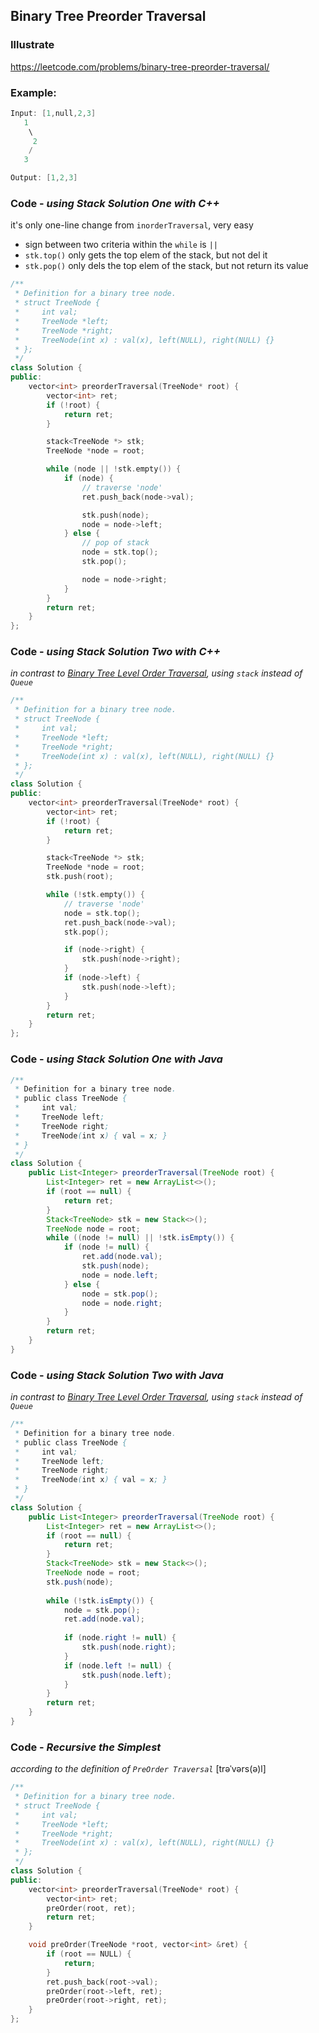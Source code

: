 ## Binary Tree Preorder Traversal
### Illustrate
<https://leetcode.com/problems/binary-tree-preorder-traversal/>

### Example:
```c
Input: [1,null,2,3]
   1
    \
     2
    /
   3

Output: [1,2,3]
```

### Code - _using Stack Solution One with C++_

it's only one-line change from `inorderTraversal`, very easy

- sign between two criteria within the `while` is `||`
- `stk.top()` only gets the top elem of the stack, but not del it
- `stk.pop()` only dels the top elem of the stack, but not return its value

```c++
/**
 * Definition for a binary tree node.
 * struct TreeNode {
 *     int val;
 *     TreeNode *left;
 *     TreeNode *right;
 *     TreeNode(int x) : val(x), left(NULL), right(NULL) {}
 * };
 */
class Solution {
public:
    vector<int> preorderTraversal(TreeNode* root) {
        vector<int> ret;
        if (!root) {
            return ret;
        }

        stack<TreeNode *> stk;
        TreeNode *node = root;

        while (node || !stk.empty()) {
            if (node) {
                // traverse 'node'
                ret.push_back(node->val);

                stk.push(node);
                node = node->left;
            } else {
                // pop of stack
                node = stk.top();
                stk.pop();

                node = node->right;
            }
        }
        return ret;
    }
};
```

### Code - _using Stack Solution Two with C++_

_in contrast to [Binary Tree Level Order Traversal](https://leetcode.com/problems/binary-tree-level-order-traversal/), using `stack` instead of `Queue`_

```c++
/**
 * Definition for a binary tree node.
 * struct TreeNode {
 *     int val;
 *     TreeNode *left;
 *     TreeNode *right;
 *     TreeNode(int x) : val(x), left(NULL), right(NULL) {}
 * };
 */
class Solution {
public:
    vector<int> preorderTraversal(TreeNode* root) {
        vector<int> ret;
        if (!root) {
            return ret;
        }

        stack<TreeNode *> stk;
        TreeNode *node = root;
        stk.push(root);

        while (!stk.empty()) {
            // traverse 'node'
            node = stk.top();
            ret.push_back(node->val);
            stk.pop();

            if (node->right) {
                stk.push(node->right);
            }
            if (node->left) {
                stk.push(node->left);
            }
        }
        return ret;
    }
};
```

### Code - _using Stack Solution One with Java_

```java
/**
 * Definition for a binary tree node.
 * public class TreeNode {
 *     int val;
 *     TreeNode left;
 *     TreeNode right;
 *     TreeNode(int x) { val = x; }
 * }
 */
class Solution {
    public List<Integer> preorderTraversal(TreeNode root) {
        List<Integer> ret = new ArrayList<>();
        if (root == null) {
            return ret;
        }
        Stack<TreeNode> stk = new Stack<>();
        TreeNode node = root;
        while ((node != null) || !stk.isEmpty()) {
            if (node != null) {
                ret.add(node.val);
                stk.push(node);
                node = node.left;
            } else {
                node = stk.pop();
                node = node.right;
            }
        }
        return ret;
    }
}
```

### Code - _using Stack Solution Two with Java_

_in contrast to [Binary Tree Level Order Traversal](https://leetcode.com/problems/binary-tree-level-order-traversal/), using `stack` instead of `Queue`_

```java
/**
 * Definition for a binary tree node.
 * public class TreeNode {
 *     int val;
 *     TreeNode left;
 *     TreeNode right;
 *     TreeNode(int x) { val = x; }
 * }
 */
class Solution {
    public List<Integer> preorderTraversal(TreeNode root) {
        List<Integer> ret = new ArrayList<>();
        if (root == null) {
            return ret;
        }
        Stack<TreeNode> stk = new Stack<>();
        TreeNode node = root;
        stk.push(node);
        
        while (!stk.isEmpty()) {
            node = stk.pop();
            ret.add(node.val);
            
            if (node.right != null) {
                stk.push(node.right);
            }
            if (node.left != null) {
                stk.push(node.left);
            }
        }
        return ret;
    }
}
```

### Code - _Recursive the Simplest_
_according to the definition of `PreOrder Traversal`_ [trəˈvərs(ə)l]

```c++
/**
 * Definition for a binary tree node.
 * struct TreeNode {
 *     int val;
 *     TreeNode *left;
 *     TreeNode *right;
 *     TreeNode(int x) : val(x), left(NULL), right(NULL) {}
 * };
 */
class Solution {
public:
    vector<int> preorderTraversal(TreeNode* root) {
        vector<int> ret;
        preOrder(root, ret);
        return ret;
    }

    void preOrder(TreeNode *root, vector<int> &ret) {
        if (root == NULL) {
            return;
        }
        ret.push_back(root->val);
        preOrder(root->left, ret);
        preOrder(root->right, ret);
    }
};
```